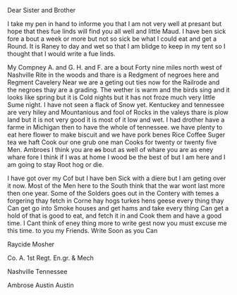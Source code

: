 Dear Sister and Brother

I take my pen in hand to informe you that I am not very well at presant but hope that thes fue linds will find you all well and little Maud. I have ben sick fore a bout a week or more but not so sick be what I could eat and get a Round. It is Raney to day and wet so that I am blidge to keep in my tent so I thought that I would write a fue linds. 

My Compney A. and G. H. and F. are a bout Forty nine miles north west of Nashville Rite in the woods and thare is a Redgment of negroes here and Regment Cavelery Near  we are a geting out ties now for the Railrode and the negroes thay are a grading. The wether is warm and the birds sing and it looks like spring but it is Cold nights but it has not froze much very little Sume night. I have not seen a flack of Snow yet. Kentuckey and tennessee are very hiley and Mountanious and fool of Rocks in the valeys thare is plow land but it is not very good it is most of it low and wet. I had drother have a farme in Michigan then to have the whole of tennessee. we have plenty to eat here flower to make biscuit and we have pork benes Rice Coffee Suger tea we haft Cook our one grub one man Cooks for twenty or twenty five Men. Ambroes I think you are ~~as~~ bout as well of whare you are as eney whare fore I think if I was at home I wood be the best of but I am here and I am going to stay Root hog or die. 

I have got over my Cof but I have ben Sick with a diere but I am geting over it now. Most of the Men here to the South think that the war wont last more then one year. Some of the Solders goes out in the Contery with temes a forgering thay fetch in Corne hay hogs turkes hens geese every thing thay Can get go into Smoke houses and get hams and take every thing Can get a hold of that is good to eat, and fetch it in and Cook them and have a good time. I Cant think of eney thing more to write gest now you must excuse me this time. to you my Friends. Write Soon as you Can	

Raycide Mosher	

Co. A. 1st Regt. En.gr. & Mech

Nashville Tennessee

Ambrose Austin Austin